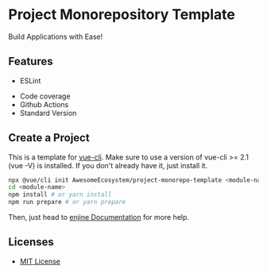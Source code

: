 # Project Monorepository Template

Build Applications with Ease!

## Features

- ESLint
<!-- - Ready tests using [Jest](https://facebook.github.io/jest) -->
- Code coverage
- Github Actions
- Standard Version

## Create a Project

This is a template for [vue-cli](https://github.com/vuejs/vue-cli).
Make sure to use a version of vue-cli >= 2.1 (vue -V) is installed.
If you don't already have it, just install it.

```bash
npx @vue/cli init AwesomeEcosystem/project-monorepo-template <module-name>
cd <module-name>
npm install # or yarn install
npm run prepare # or yarn prepare
```

Then, just head to [enjine Documentation](https://enjine.ecosis.io) for more help.

## Licenses

- [MIT License](https://github.com/AwesomeEcosystem/enjine/blob/master/LICENSE)
